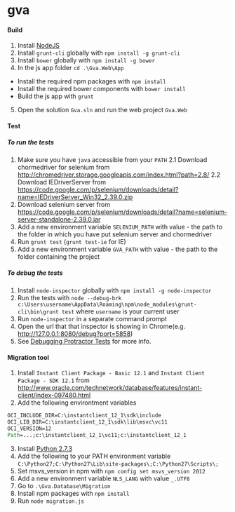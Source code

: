 gva
======

#### Build

1. Install [NodeJS](http://nodejs.org/)
2. Install `grunt-cli` globally with `npm install -g grunt-cli`
3. Install `bower` globally with `npm install -g bower`
4. In the js app folder `cd .\Gva.Web\App`
  * Install the required npm packages with `npm install`
  * Install the required bower components with `bower install`
  * Build the js app with `grunt`
5. Open the solution `Gva.sln` and run the web project `Gva.Web`

#### Test

##### To run the tests
1. Make sure you have `java` accessible from your `PATH`
2.1 Download chormedriver for selenium from http://chromedriver.storage.googleapis.com/index.html?path=2.8/
2.2 Download IEDriverServer from https://code.google.com/p/selenium/downloads/detail?name=IEDriverServer_Win32_2.39.0.zip
3. Download selenium server from https://code.google.com/p/selenium/downloads/detail?name=selenium-server-standalone-2.39.0.jar
4. Add a new environment variable `SELENIUM_PATH` with value -  the path to the folder in which you have put selenium server and chormedriver
5. Run `grunt test` (`grunt test-ie` for IE)
6. Add a new environment variable `GVA_PATH` with value -  the path to the folder containing the project

##### To debug the tests
1. Install `node-inspector` globally with `npm install -g node-inspector`
2. Run the tests with
`node --debug-brk c:\Users\username\AppData\Roaming\npm\node_modules\grunt-cli\bin\grunt test`
where `username` is your current user
3. Run `node-inspector` in a separate command prompt
4. Open the url that that inspector is showing in Chrome(e.g. http://127.0.0.1:8080/debug?port=5858)
5. See [Debugging Protractor Tests](https://github.com/angular/protractor/blob/master/docs/debugging.md) for more info.

#### Migration tool
1. Install `Instant Client Package - Basic 12.1` and `Instant Client Package - SDK 12.1` from http://www.oracle.com/technetwork/database/features/instant-client/index-097480.html
2. Add the following environtment variables
```bat
OCI_INCLUDE_DIR=C:\instantclient_12_1\sdk\include
OCI_LIB_DIR=C:\instantclient_12_1\sdk\lib\msvc\vc11
OCI_VERSION=12
Path=...;c:\instantclient_12_1\vc11;c:\instantclient_12_1
```
3. Install [Python 2.7.3](http://www.python.org/download/releases/2.7.3/#download)
4. Add the following to your PATH environment variable
`C:\Python27;C:\Python27\Lib\site-packages\;C:\Python27\Scripts\;`
5. Set msvs_version in npm with `npm config set msvs_version 2012`
6. Add a new environment variable `NLS_LANG` with value `_.UTF8`
7. Go to `.\Gva.Database\Migration`
8. Install npm packages with `npm install`
9. Run `node migration.js`
